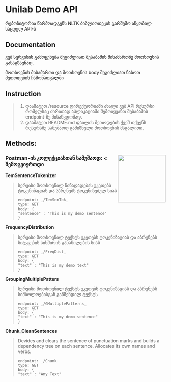 # Unilab Demo API
რეპოზიტორია წარმოადგენს NLTK ბიბლიოთეკის გარშემო აწყობილ საცდელ API-ს


## Documentation

ვებ სერვისის გამოყენება შეგიძლიათ შესაბამის მისამართზე მოთხოვნის გასაგზავნად.

მოთხოვნის მისამართი და მოთხოვნის body შეგიძლიათ ნახოთ მეთოდების ჩამონათვალში

## Instruction

> 1. დაამატეთ /resource დირექტორიაში ახალი ვებ API რესურსი რომელსაც ძირითად აპლიკაციაში შემოიყვანთ შესაბამის endpoint-ზე მისაწვდომად.
> 2. დაამატეთ README.md ფაილის მეთოდების ქვეშ თქვენს რესურსზე სამუშაოდ გამიზნული მოთხოვნის მაგალითი.

## Methods:

### Postman-ის კოლექციასთან სამუშაოდ: [<img align="right" width="150" src="https://www.vhv.rs/dpng/d/499-4996069_postman-logo-circle-hd-png-download.png">](https://app.getpostman.com/join-team?invite_code=78f92fcf5753f9fcc222ed95db9052ca) < შემოგვიერთდი

**TemSentenceTokenizer**
>
> სერვისი მოთხოვნილ წინადადებას უკეთებს ტოკენიზაციას და აბრუნებს ტოკენიზებულ სიას
> ``` 
> endpoint: _/TemSenTok_
> type: GET 
> body: {
> "sentence" : "This is my demo sentence"
> } 
> ```
> 
**FrequencyDistribution**
>
> სერვისი მოთხოვნილ ტექსტს უკეთებს ტოკენიზაციას და აბრუნებს სიტყვების სიხშირის განაწილების სიას
> ``` 
> endpoint: _/FreqDist_
> type: GET 
> body: {
> "text" : "This is my demo text"
> } 
> ```

**GroupingMultiplePatters**
>
> სერვისი მოთხოვნილ ტექსტს უკეთებს ტოკენიზაციას და აბრუნებს სიმბოლოებისგან გაწმენდილ ტექსტს
> ``` 
> endpoint: _/GMultiplePatterns_
> type: GET 
> body: {
> "text" : "This is my demo sentence"
> } 
> ```

**Chunk_CleanSentences**
>
> Devides and clears the sentence of punctuation marks and builds a dependency tree on each sentence. Allocates its own names and verbs.
> ``` 
> endpoint: _/Chunk
> type: GET 
> body: {
> "text" : "Any Text"
